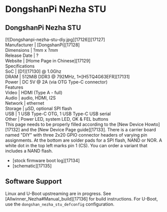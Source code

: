 # DongshanPi Nezha STU
DongshanPi Nezha STU  
---  
[![Dongshanpi-nezha-stu-diy.jpg][17126]][17127]  
Manufacturer |  [DongshanPi][17128]  
Dimensions |  ?_mm_ x ?_mm_  
Release Date |  ?   
Website |  [Home Page in Chinese][17129]  
Specifications   
SoC |  [D1][17130] @ 1.0Ghz   
DRAM |  512MiB DDR3 @ 792MHz, 1×[H5TQ4G63EFR][17131]  
Power |  DC 5V @ 2A (via OTG Type-C connector)   
Features   
Video |  HDMI (Type A - full)   
Audio |  audio, HDMI, I2S   
Network |  ethernet   
Storage |  µSD, optional SPI flash   
USB |  1 USB Type-C OTG, 1 USB Type-C USB serial   
Other |  Power LED, system LED, OK & FEL buttons   
This page needs to be properly filled according to the [New Device Howto][17132] and the [New Device Page guide][17133].
There is a carrier board named "DIY" with three 2x20 GPIO connector headers of varying pin assignments. 
At the bottom are solder pads for a SPI flash, NAND or NOR. A white dot in the top left marks pin 1 (CS). You can order a variant that includes a NAND flash. 
  * [stock firmware boot log][17134]
  * [schematic][17135]

## Software Support
Linux and U-Boot upstreaming are in progress. See [Allwinner_Nezha#Manual_build][17136] for build instructions. For U-Boot, use the `dongshan_nezha_stu_defconfig` configuration.

